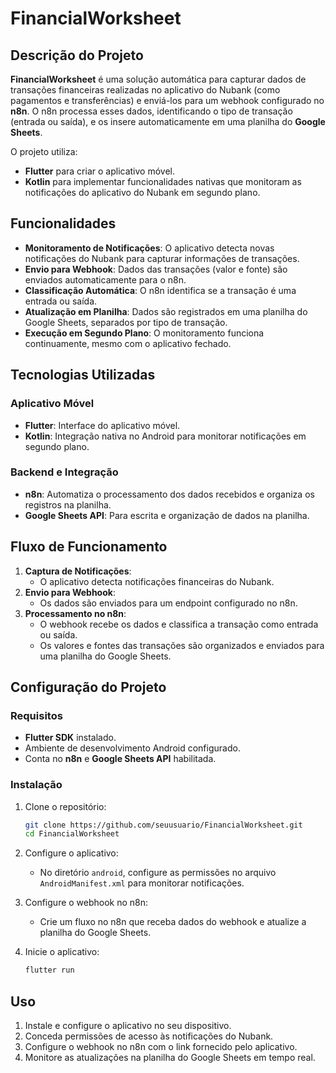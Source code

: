 # FinancialWorksheet

## Descrição do Projeto

**FinancialWorksheet** é uma solução automática para capturar dados de transações financeiras realizadas no aplicativo do Nubank (como pagamentos e transferências) e enviá-los para um webhook configurado no **n8n**. O n8n processa esses dados, identificando o tipo de transação (entrada ou saída), e os insere automaticamente em uma planilha do **Google Sheets**.

O projeto utiliza:
- **Flutter** para criar o aplicativo móvel.
- **Kotlin** para implementar funcionalidades nativas que monitoram as notificações do aplicativo do Nubank em segundo plano.

## Funcionalidades

- **Monitoramento de Notificações**: O aplicativo detecta novas notificações do Nubank para capturar informações de transações.
- **Envio para Webhook**: Dados das transações (valor e fonte) são enviados automaticamente para o n8n.
- **Classificação Automática**: O n8n identifica se a transação é uma entrada ou saída.
- **Atualização em Planilha**: Dados são registrados em uma planilha do Google Sheets, separados por tipo de transação.
- **Execução em Segundo Plano**: O monitoramento funciona continuamente, mesmo com o aplicativo fechado.

## Tecnologias Utilizadas

### Aplicativo Móvel
- **Flutter**: Interface do aplicativo móvel.
- **Kotlin**: Integração nativa no Android para monitorar notificações em segundo plano.

### Backend e Integração
- **n8n**: Automatiza o processamento dos dados recebidos e organiza os registros na planilha.
- **Google Sheets API**: Para escrita e organização de dados na planilha.

## Fluxo de Funcionamento

1. **Captura de Notificações**:
   - O aplicativo detecta notificações financeiras do Nubank.
2. **Envio para Webhook**:
   - Os dados são enviados para um endpoint configurado no n8n.
3. **Processamento no n8n**:
   - O webhook recebe os dados e classifica a transação como entrada ou saída.
   - Os valores e fontes das transações são organizados e enviados para uma planilha do Google Sheets.

## Configuração do Projeto

### Requisitos
- **Flutter SDK** instalado.
- Ambiente de desenvolvimento Android configurado.
- Conta no **n8n** e **Google Sheets API** habilitada.

### Instalação

1. Clone o repositório:
   ```bash
   git clone https://github.com/seuusuario/FinancialWorksheet.git
   cd FinancialWorksheet
   ```

2. Configure o aplicativo:
   - No diretório `android`, configure as permissões no arquivo `AndroidManifest.xml` para monitorar notificações.

3. Configure o webhook no n8n:
   - Crie um fluxo no n8n que receba dados do webhook e atualize a planilha do Google Sheets.

4. Inicie o aplicativo:
   ```bash
   flutter run
   ```

## Uso

1. Instale e configure o aplicativo no seu dispositivo.
2. Conceda permissões de acesso às notificações do Nubank.
3. Configure o webhook no n8n com o link fornecido pelo aplicativo.
4. Monitore as atualizações na planilha do Google Sheets em tempo real.

